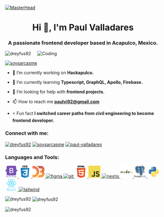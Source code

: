[![MasterHead](https://www.p3multisolutions.com/wp-content/uploads/2018/02/WEB-DEVELOPMENT.gif)]()
<h1 align="center">Hi 👋, I'm Paul Valladares</h1>
<h3 align="center">A passionate frontend developer based in Acapulco, Mexico.</h3>
<img align="right" alt="Coding" width="400" src="https://giphy.com/embed/WTjXuYA2y4o3UZly3W">

<p align="left"> <img src="https://komarev.com/ghpvc/?username=dreyfus92&label=Profile%20views&color=0e75b6&style=flat" alt="dreyfus92" /> </p>

<p align="left"> <a href="https://twitter.com/soysarcasme" target="blank"><img src="https://img.shields.io/twitter/follow/soysarcasme?logo=twitter&style=for-the-badge" alt="soysarcasme" /></a> </p>

- 🔭 I’m currently working on **Hackapulco.**

- 🌱 I’m currently learning **Typescript, GraphQL, Apollo, Firebase.**

- 🤝 I’m looking for help with **frontend projects.**

- 📫 How to reach me **paulvi92@gmail.com**

- ⚡ Fun fact **I switched career paths from civil engineering to become frontend developer.**

<h3 align="left">Connect with me:</h3>
<p align="left">
<a href="https://dev.to/dreyfus92" target="blank"><img align="center" src="https://raw.githubusercontent.com/rahuldkjain/github-profile-readme-generator/master/src/images/icons/Social/devto.svg" alt="dreyfus92" height="30" width="40" /></a>
<a href="https://twitter.com/soysarcasme" target="blank"><img align="center" src="https://raw.githubusercontent.com/rahuldkjain/github-profile-readme-generator/master/src/images/icons/Social/twitter.svg" alt="soysarcasme" height="30" width="40" /></a>
<a href="https://linkedin.com/in/paul-valladares" target="blank"><img align="center" src="https://raw.githubusercontent.com/rahuldkjain/github-profile-readme-generator/master/src/images/icons/Social/linked-in-alt.svg" alt="paul-valladares" height="30" width="40" /></a>
</p>

<h3 align="left">Languages and Tools:</h3>
<p align="left"> <a href="https://getbootstrap.com" target="_blank" rel="noreferrer"> <img src="https://raw.githubusercontent.com/devicons/devicon/master/icons/bootstrap/bootstrap-plain-wordmark.svg" alt="bootstrap" width="40" height="40"/> </a> <a href="https://www.w3schools.com/css/" target="_blank" rel="noreferrer"> <img src="https://raw.githubusercontent.com/devicons/devicon/master/icons/css3/css3-original-wordmark.svg" alt="css3" width="40" height="40"/> </a> <a href="https://d3js.org/" target="_blank" rel="noreferrer"> <img src="https://raw.githubusercontent.com/devicons/devicon/master/icons/d3js/d3js-original.svg" alt="d3js" width="40" height="40"/> </a> <a href="https://www.figma.com/" target="_blank" rel="noreferrer"> <img src="https://www.vectorlogo.zone/logos/figma/figma-icon.svg" alt="figma" width="40" height="40"/> </a> <a href="https://git-scm.com/" target="_blank" rel="noreferrer"> <img src="https://www.vectorlogo.zone/logos/git-scm/git-scm-icon.svg" alt="git" width="40" height="40"/> </a> <a href="https://www.w3.org/html/" target="_blank" rel="noreferrer"> <img src="https://raw.githubusercontent.com/devicons/devicon/master/icons/html5/html5-original-wordmark.svg" alt="html5" width="40" height="40"/> </a> <a href="https://developer.mozilla.org/en-US/docs/Web/JavaScript" target="_blank" rel="noreferrer"> <img src="https://raw.githubusercontent.com/devicons/devicon/master/icons/javascript/javascript-original.svg" alt="javascript" width="40" height="40"/> </a> <a href="https://nextjs.org/" target="_blank" rel="noreferrer"> <img src="https://cdn.worldvectorlogo.com/logos/nextjs-2.svg" alt="nextjs" width="40" height="40"/> </a> <a href="https://nodejs.org" target="_blank" rel="noreferrer"> <img src="https://raw.githubusercontent.com/devicons/devicon/master/icons/nodejs/nodejs-original-wordmark.svg" alt="nodejs" width="40" height="40"/> </a> <a href="https://www.postgresql.org" target="_blank" rel="noreferrer"> <img src="https://raw.githubusercontent.com/devicons/devicon/master/icons/postgresql/postgresql-original-wordmark.svg" alt="postgresql" width="40" height="40"/> </a> <a href="https://www.python.org" target="_blank" rel="noreferrer"> <img src="https://raw.githubusercontent.com/devicons/devicon/master/icons/python/python-original.svg" alt="python" width="40" height="40"/> </a> <a href="https://reactjs.org/" target="_blank" rel="noreferrer"> <img src="https://raw.githubusercontent.com/devicons/devicon/master/icons/react/react-original-wordmark.svg" alt="react" width="40" height="40"/> </a> <a href="https://tailwindcss.com/" target="_blank" rel="noreferrer"> <img src="https://www.vectorlogo.zone/logos/tailwindcss/tailwindcss-icon.svg" alt="tailwind" width="40" height="40"/> </a> </p>

<p><img align="left" src="https://github-readme-stats.vercel.app/api/top-langs?username=dreyfus92&show_icons=true&locale=en&layout=compact" alt="dreyfus92" /></p>

<p>&nbsp;<img align="center" src="https://github-readme-stats.vercel.app/api?username=dreyfus92&show_icons=true&locale=en" alt="dreyfus92" /></p>

<p><img align="center" src="https://github-readme-streak-stats.herokuapp.com/?user=dreyfus92&" alt="dreyfus92" /></p>
